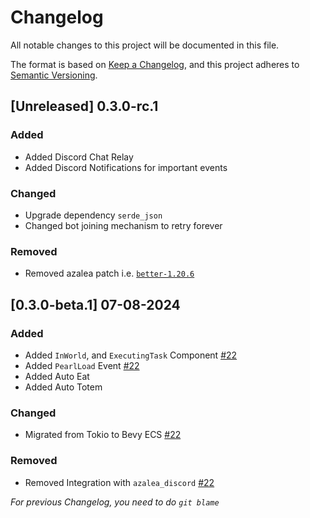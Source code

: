 # Changelog

All notable changes to this project will be documented in this file.

The format is based on [Keep a Changelog](https://keepachangelog.com/en/1.1.0/),
and this project adheres to [Semantic Versioning](https://semver.org/spec/v2.0.0.html).

## [Unreleased] 0.3.0-rc.1

### Added
- Added Discord Chat Relay
- Added Discord Notifications for important events

### Changed
- Upgrade dependency `serde_json`
- Changed bot joining mechanism to retry forever

### Removed
- Removed azalea patch i.e. [`better-1.20.6`](https://github.com/as1100k-forks/azalea.git)

## [0.3.0-beta.1] 07-08-2024

### Added
- Added `InWorld`, and `ExecutingTask` Component [#22](https://github.com/AS1100K/aether/pull/22)
- Added `PearlLoad` Event [#22](https://github.com/AS1100K/aether/pull/22)
- Added Auto Eat
- Added Auto Totem

### Changed
- Migrated from Tokio to Bevy ECS [#22](https://github.com/AS1100K/aether/pull/22)

### Removed
- Removed Integration with `azalea_discord` [#22](https://github.com/AS1100K/aether/pull/22)

_For previous Changelog, you need to do `git blame`_
